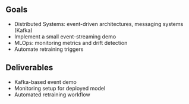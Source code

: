 
## Goals
- Distributed Systems: event-driven architectures, messaging systems (Kafka)
- Implement a small event-streaming demo
- MLOps: monitoring metrics and drift detection
- Automate retraining triggers

## Deliverables
- Kafka-based event demo
- Monitoring setup for deployed model
- Automated retraining workflow
